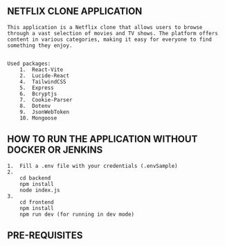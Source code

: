 ## NETFLIX CLONE APPLICATION

    This application is a Netflix clone that allows users to browse through a vast selection of movies and TV shows. The platform offers content in various categories, making it easy for everyone to find something they enjoy.


    Used packages:
        1.  React-Vite
        2.  Lucide-React
        4.  TailwindCSS
        5.  Express
        6.  Bcryptjs
        7.  Cookie-Parser
        8.  Dotenv
        9.  JsonWebToken
        10. Mongoose

      

## HOW TO RUN THE APPLICATION WITHOUT DOCKER OR JENKINS

    1.  Fill a .env file with your credentials (.envSample)
    2.  
        cd backend
        npm install
        node index.js
    3.
        cd frontend
        npm install
        npm run dev (for running in dev mode)


## PRE-REQUISITES

